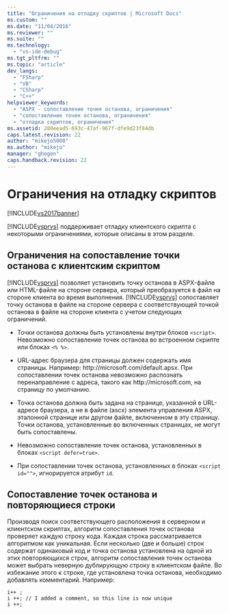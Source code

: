```yaml
---
title: "Ограничения на отладку скриптов | Microsoft Docs"
ms.custom: ""
ms.date: "11/04/2016"
ms.reviewer: ""
ms.suite: ""
ms.technology: 
  - "vs-ide-debug"
ms.tgt_pltfrm: ""
ms.topic: "article"
dev_langs: 
  - "FSharp"
  - "VB"
  - "CSharp"
  - "C++"
helpviewer_keywords: 
  - "ASPX - сопоставление точек останова, ограничения"
  - "сопоставление точек останова, ограничения"
  - "отладка скриптов, ограничения"
ms.assetid: 280eead5-693c-47af-967f-dfe9d23f84db
caps.latest.revision: 22
author: "mikejo5000"
ms.author: "mikejo"
manager: "ghogen"
caps.handback.revision: 22
---
```

# Ограничения на отладку скриптов
[!INCLUDE[vs2017banner](../code-quality/includes/vs2017banner.md)]

[!INCLUDE[vsprvs](../code-quality/includes/vsprvs_md.md)] поддерживает отладку клиентского скрипта с некоторыми ограничениями, которые описаны в этом разделе.  
  
## Ограничения на сопоставление точки останова с клиентским скриптом  
 [!INCLUDE[vsprvs](../code-quality/includes/vsprvs_md.md)] позволяет установить точку останова в ASPX\-файле или HTML\-файле на стороне сервера, который преобразуется в файл на стороне клиента во время выполнения.  [!INCLUDE[vsprvs](../code-quality/includes/vsprvs_md.md)] сопоставляет точку останова в файле на стороне сервера с соответствующей точкой останова в файле на стороне клиента с учетом следующих ограничений.  
  
-   Точки останова должны быть установлены внутри блоков `<script>`.  Невозможно сопоставление точек останова во встроенном скрипте или блоках `<% %>`.  
  
-   URL\-адрес браузера для страницы должен содержать имя страницы.  Например: http:\/\/microsoft.com\/default.apsx.  При сопоставлении точек останова невозможно распознать перенаправление с адреса, такого как http:\/\/microsoft.com, на страницу по умолчанию.  
  
-   Точка останова должна быть задана на странице, указанной в URL\-адресе браузера, а не в файле \(ascx\) элемента управления ASPX, эталонной странице или другом файле, включенном в эту страницу.  Точки останова, установленные во включенных страницах, не могут быть сопоставлены.  
  
-   Невозможно сопоставление точек останова, установленных в блоках `<script defer=true>`.  
  
-   При сопоставлении точек останова, установленных в блоках `<script id="">`, игнорируется атрибут `id`.  
  
## Сопоставление точек останова и повторяющиеся строки  
 Производя поиск соответствующего расположения в серверном и клиентском скриптах, алгоритм сопоставления точек останова проверяет каждую строку кода.  Каждая строка рассматривается алгоритмом как уникальная.  Если несколько \(две и больше\) строк содержат одинаковый код и точка останова установлена на одной из этих повторяющихся строк, алгоритм сопоставления точек останова может выбрать неверную дублирующую строку в клиентском файле.  Во избежание этого к строке, где установлена точка останова, необходимо добавлять комментарий.  Например:  
  
```  
i++ ;  
i ++; // I added a comment, so this line is now unique  
i ++;  
```